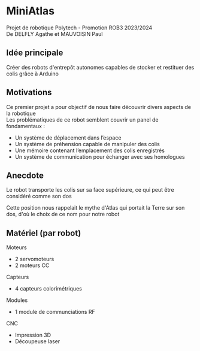 # MiniAtlas
Projet de robotique Polytech - Promotion ROB3 2023/2024
<br>De DELFLY Agathe et MAUVOISIN Paul<br>

<h2>Idée principale</h2>
    <p>Créer des robots d'entrepôt autonomes capables de stocker et restituer des colis grâce à Arduino</p>

<h2>Motivations</h2>
    <p>Ce premier projet a pour objectif de nous faire découvrir divers aspects de la robotique
    <br>Les problématiques de ce robot semblent couvrir un panel de fondamentaux : <br>
    <ul>
        <li>Un système de déplacement dans l’espace</li>
	    <li>Un système de préhension capable de manipuler des colis</li>
	    <li>Une mémoire contenant l’emplacement des colis enregistrés</li>
        <li>Un système de communication pour échanger avec ses homologues</li>
    </ul>
</p>

<h2>Anecdote</h2>
    <p>Le robot transporte les colis sur sa face supérieure, ce qui peut être considéré comme son dos</p>
    <p>Cette position nous rappelait le mythe d'Atlas qui portait la Terre sur son dos, d'où le choix de ce nom pour notre robot</p>

<h2>Matériel (par robot)</h2>
    <p>Moteurs</p>
    <ul>
        <li>2 servomoteurs</li>
        <li>2 moteurs CC</li>
    </ul>
    <p>Capteurs</p>
    <ul>
        <li>4 capteurs colorimétriques</li>
    </ul>
    <p>Modules</p>
    <ul>
        <li>1 module de communciations RF</li>
    </ul>
    <p>CNC</p>
    <ul>
        <li>Impression 3D</li>
        <li>Découpeuse laser</li>
    </ul>
    
</body>

